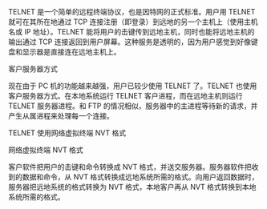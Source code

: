 TELNET 是一个简单的远程终端协议，也是因特网的正式标准。用户用 TELNET 就可在其所在地通过 TCP 连接注册（即登录）到远地的另一个主机上（使用主机名或 IP 地址）。TELNET 能将用户的击键传到远地主机，同时也能将远地主机的输出通过 TCP 连接返回到用户屏幕。这种服务是透明的，因为用户感觉到好像键盘和显示器是直接连在远地主机上。



客户服务器方式

现在由于 PC 机的功能越来越强，用户已较少使用 TELNET 了。TELNET 也使用客户服务器方式。在本地系统运行 TELNET 客户进程，而在远地主机则运行 TELNET 服务器进程。和 FTP 的情况相似，服务器中的主进程等待新的请求，并产生从属进程来处理每一个连接。





TELNET 使用网络虚拟终端 NVT 格式





网络虚拟终端 NVT 格式

客户软件把用户的击键和命令转换成 NVT 格式，并送交服务器。服务器软件把收到的数据和命令，从 NVT 格式转换成远地系统所需的格式。向用户返回数据时，服务器把远地系统的格式转换为 NVT 格式，本地客户再从 NVT 格式转换到本地系统所需的格式。



  


